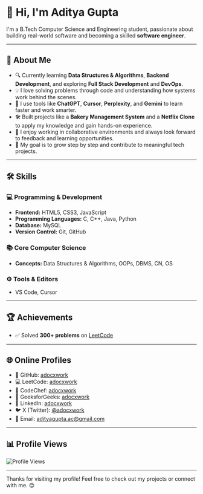 # 👋 Hi, I'm Aditya Gupta

I'm a B.Tech Computer Science and Engineering student, passionate about building real-world software and becoming a skilled **software engineer**.

---

## 🚀 About Me

- 🔍 Currently learning **Data Structures & Algorithms**, **Backend Development**, and exploring **Full Stack Development** and **DevOps**.
- 💡 I love solving problems through code and understanding how systems work behind the scenes.
- 🧠 I use tools like **ChatGPT**, **Cursor**, **Perplexity**, and **Gemini** to learn faster and work smarter.
- 🛠️ Built projects like a **Bakery Management System** and a **Netflix Clone** to apply my knowledge and gain hands-on experience.
- 🤝 I enjoy working in collaborative environments and always look forward to feedback and learning opportunities.
- 🎯 My goal is to grow step by step and contribute to meaningful tech projects.

---

## 🛠️ Skills

### 💻 Programming & Development
- **Frontend:** HTML5, CSS3, JavaScript
- **Programming Languages:** C, C++, Java, Python
- **Database:** MySQL
- **Version Control:** Git, GitHub

### 📚 Core Computer Science
- **Concepts:** Data Structures & Algorithms, OOPs, DBMS, CN, OS

### ⚙️ Tools & Editors
- VS Code, Cursor

---

## 🏆 Achievements

- ✅ Solved **300+ problems** on [LeetCode](https://leetcode.com/u/adocxwork/)

---

## 🌐 Online Profiles

- 🐙 GitHub: [adocxwork](https://github.com/adocxwork)
- 💻 LeetCode: [adocxwork](https://leetcode.com/u/adocxwork/)
- 🧮 CodeChef: [adocxwork](https://www.codechef.com/users/adocxwork)
- 📗 GeeksforGeeks: [adocxwork](https://www.geeksforgeeks.org/user/adocxwork/)
- 💼 LinkedIn: [adocxwork](https://www.linkedin.com/in/adocxwork/)
- 🐦 X (Twitter): [@adocxwork](https://x.com/adocxwork)
- 📧 Email: adityagupta.ac@gmail.com

---

## 📊 Profile Views

![Profile Views](https://komarev.com/ghpvc/?username=adocxwork&style=flat-square)

---

Thanks for visiting my profile! Feel free to check out my projects or connect with me. 😊

